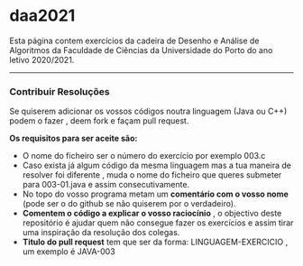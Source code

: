 # daa2021

Esta página contem exercícios da cadeira de Desenho e Análise de Algoritmos da Faculdade de Ciências da Universidade do Porto do ano letivo 2020/2021.

-----
### Contribuir Resoluções 

Se quiserem adicionar os vossos códigos noutra linguagem (Java ou C++) podem o fazer , deem fork e façam pull request. 

**Os requisitos para ser aceite são:**

- O nome do ficheiro ser o número do exercício por exemplo 003.c
- Caso exista já algum código da mesma linguagem mas a tua maneira de resolver foi diferente , muda o nome do ficheiro que queres submeter para 003-01.java e assim consecutivamente.
- No topo do vosso programa metam um **comentário com o vosso nome** (pode ser o do github se não quiserem por o verdadeiro).
- **Comentem o código a explicar o vosso raciocínio** , o objectivo deste repositório é ajudar quem não consegue fazer os exercícios e assim tirar uma inspiração da resolução dos colegas.
- **Titulo do pull request** tem que ser da forma: LINGUAGEM-EXERCICIO , um exemplo é JAVA-003
